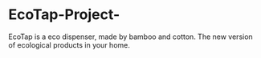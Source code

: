 # EcoTap-Project-
EcoTap is a eco dispenser, made by bamboo and cotton. The new version of ecological products in your home. 
